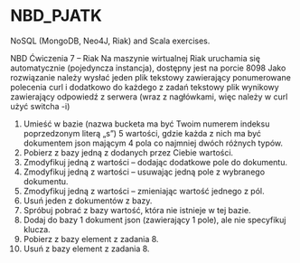 # NBD_PJATK
NoSQL (MongoDB, Neo4J, Riak) and Scala exercises.

NBD Ćwiczenia 7 – Riak
Na maszynie wirtualnej Riak uruchamia się automatycznie (pojedyncza instancja), dostępny jest na porcie 8098 
Jako rozwiązanie należy wysłać jeden plik tekstowy zawierający ponumerowane polecenia curl i dodatkowo do każdego z zadań tekstowy plik wynikowy zawierający odpowiedź z serwera (wraz z nagłówkami, więc należy w curl użyć switcha -i) 
 
1.	Umieść w bazie (nazwa bucketa ma być Twoim numerem indeksu poprzedzonym literą „s”) 5 wartości, gdzie każda z nich ma być dokumentem json mającym 4 pola co najmniej dwóch różnych typów. 
2.	Pobierz z bazy jedną z dodanych przez Ciebie wartości. 
3.	Zmodyfikuj jedną z wartości – dodając dodatkowe pole do dokumentu. 
4.	Zmodyfikuj jedną z wartości – usuwając jedną pole z wybranego dokumentu. 
5.	Zmodyfikuj jedną z wartości – zmieniając wartość jednego z pól.  
6.	Usuń jeden z dokumentów z bazy. 
7.	Spróbuj pobrać z bazy wartość, która nie istnieje w tej bazie. 
8.	Dodaj do bazy 1 dokument json (zawierający 1 pole), ale nie specyfikuj klucza. 
9.	Pobierz z bazy element z zadania 8. 
10.	Usuń z bazy element z zadania 8. 
